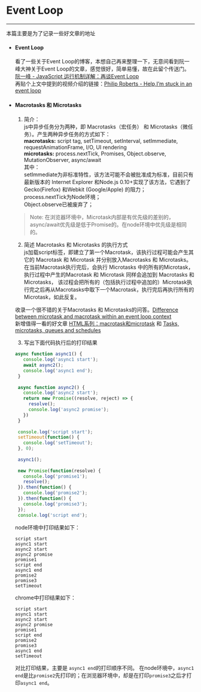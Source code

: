 # Event Loop
------------

  本篇主要是为了记录一些好文章的地址
  - #### Event Loop
    看了一些关于Event Loop的博客，本想自己再来整理一下，无意间看到阮一峰大神关于Event Loop的文章，感觉很好，简单易懂，故在此留个传送门。
    [阮一峰 - JavaScript 运行机制详解：再谈Event Loop](http://www.ruanyifeng.com/blog/2014/10/event-loop.html)  
    再贴个上文中提到的视频介绍的链接：[Philip Roberts - Help,I’m stuck in an event loop](http://v.youku.com/v_show/id_XODA0MDYyNTcy.html)

  - #### Macrotasks 和 Microtasks
    1. 简介：  
      js中异步任务分为两种，即 Macrotasks（宏任务） 和 Microtasks（微任务）。产生两种异步任务的方式如下：  
      **macrotasks:** script tag, setTimeout, setInterval, setImmediate, requestAnimationFrame, I/O, UI rendering  
      **microtasks:** process.nextTick, Promises, Object.observe, MutationObserver, async/await  
      其中：  
      setImmediate为非标准特性，该方法可能不会被批准成为标准，目前只有最新版本的 Internet Explorer 和Node.js 0.10+实现了该方法，它遇到了 Gecko(Firefox) 和Webkit (Google/Apple) 的阻力；  
      process.nextTick为Node环境；  
      Object.observe已被废弃了；
      > Note: 在浏览器环境中，Microtask内部是有优先级的差别的，async/await优先级是低于Promise的。在node环境中优先级是相同的。
    
    2. 简述 Macrotasks 和 Microtasks 的执行方式  
      js加载script标签，即建立了第一个Macrotask，该执行过程可能会产生其它的 Macrotask 和 Microtask 并分别放入Macrotasks 和 Microtasks。
      在当前Macrotask执行完后，会执行 Microtasks 中的所有的Microtask，执行过程中产生的Macrotask 和 Microtask 同样会追加到 Macrotasks 和 Microtasks，
      该过程会把所有的（包括执行过程中追加的）Microtask执行完之后再从Macrotasks中取下一个Macrotask，执行完后再执行所有的Microtask，如此反复。
      
      收录一个很不错的关于Macrotasks 和 Microtasks的问答。[Difference between microtask and macrotask within an event loop context](https://stackoverflow.com/questions/25915634/difference-between-microtask-and-macrotask-within-an-event-loop-context)  
      新增值得一看的好文章 [HTML系列：macrotask和microtask](https://zhuanlan.zhihu.com/p/24460769) 和 [Tasks, microtasks, queues and schedules](https://jakearchibald.com/2015/tasks-microtasks-queues-and-schedules/)

    3. 写出下面代码执行后的打印结果
      ```javascript
      async function async1() {
         console.log('async1 start');
         await async2();
         console.log('async1 end');
       }
       
       async function async2() {
         console.log('async2 start');
         return new Promise((resolve, reject) => {
           resolve();
           console.log('async2 promise');
         })
       }
       
       console.log('script start');
       setTimeout(function() {
         console.log('setTimeout');
       }, 0);  
       
       async1();
       
       new Promise(function(resolve) {
         console.log('promise1');
         resolve();
       }).then(function() {
         console.log('promise2');
       }).then(function() {
         console.log('promise3');
       });
       console.log('script end');
      ```
      
      node环境中打印结果如下：
      ```
      script start
      async1 start
      async2 start
      async2 promise
      promise1
      script end
      async1 end
      promise2
      promise3
      setTimeout
      ```
      
      chrome中打印结果如下：
      ```
      script start
      async1 start
      async2 start
      async2 promise
      promise1
      script end
      promise2
      promise3
      async1 end
      setTimeout
      ```
      对比打印结果，主要是 `async1 end`的打印顺序不同。
      在node环境中，`async1 end`是比`promise2`先打印的；在浏览器环境中，却是在打印`promise3`之后才打印`async1 end`。
